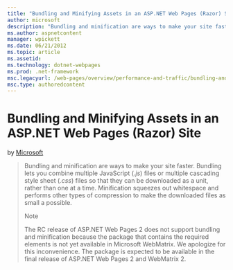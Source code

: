 ```yaml
---
title: "Bundling and Minifying Assets in an ASP.NET Web Pages (Razor) Site | Microsoft Docs"
author: microsoft
description: "Bundling and minification are ways to make your site faster. Bundling lets you combine multiple JavaScript ( .js ) files or multiple cascading style sheet (..."
ms.author: aspnetcontent
manager: wpickett
ms.date: 06/21/2012
ms.topic: article
ms.assetid: 
ms.technology: dotnet-webpages
ms.prod: .net-framework
msc.legacyurl: /web-pages/overview/performance-and-traffic/bundling-and-minifying-assets-in-an-aspnet-web-pages-razor-site
msc.type: authoredcontent
---
```

Bundling and Minifying Assets in an ASP.NET Web Pages (Razor) Site
====================
by [Microsoft](https://github.com/microsoft)

> Bundling and minification are ways to make your site faster. Bundling lets you combine multiple JavaScript (*.js*) files or multiple cascading style sheet (*.css*) files so that they can be downloaded as a unit, rather than one at a time. Minification squeezes out whitespace and performs other types of compression to make the downloaded files as small a possible.
> 
> > [!NOTE]
> > The RC release of ASP.NET Web Pages 2 does not support bundling and minification because the package that contains the required elements is not yet available in Microsoft WebMatrix. We apologize for this inconvenience. The package is expected to be available in the final release of ASP.NET Web Pages 2 and WebMatrix 2.